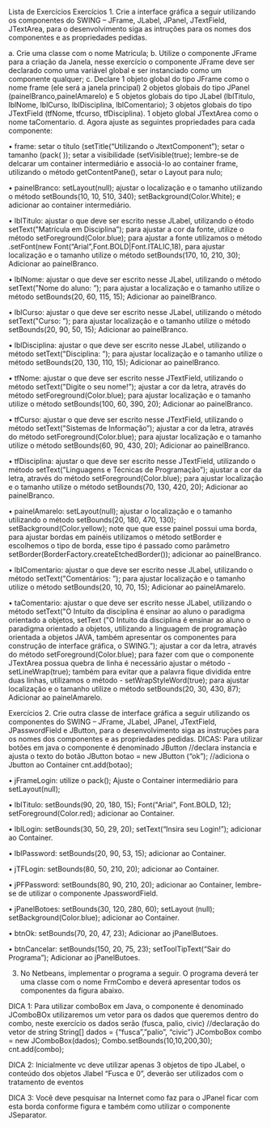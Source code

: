 Lista de Exercícios 
Exercícios 1. Crie a interface gráfica a seguir utilizando os componentes do
SWING – JFrame, JLabel, JPanel, JTextField, JTextArea, para o
desenvolvimento siga as intruções para os nomes dos componentes e as
propriedades pedidas.

a. Crie uma classe com o nome Matricula;
b. Utilize o componente JFrame para a criação da Janela, nesse exercício o
componente JFrame deve ser declarado como uma variável global e ser
instanciado como um componente qualquer;
c. Declare 1 objeto global do tipo JFrame como o nome frame (ele será a
janela principal) 2 objetos globais do tipo JPanel
(painelBranco,painelAmarelo) e 5 objetos globais do tipo JLabel (lblTitulo,
lblNome, lblCurso, lblDisciplina, lblComentario); 3 objetos globais do tipo
JTextField (tfNome, tfcurso, tfDisciplina). 1 objeto global JTextArea como
o nome taComentario.
d. Agora ajuste as seguintes propriedades para cada componente:

• frame: setar o título (setTitle(“Utilizando o JtextComponent”); setar o
tamanho (pack( )); setar a visibilidade (setVisible(true); lembre-se de
delcarar um container intermediário e associá-lo ao container frame,
utilizando o método getContentPane(), setar o Layout para nulo;

• painelBranco: setLayout(null); ajustar o localização e o tamanho
utilizando o método setBounds(10, 10, 510, 340);
setBackground(Color.White); e adicionar ao container intermediário.

• lblTitulo: ajustar o que deve ser escrito nesse JLabel, utilizando o étodo
setText("Matrícula em Disciplina”); para ajustar a cor da fonte, utilize o
método setForeground(Color.blue); para ajustar a fonte utilizamos o
método .setFont(new Font(“Arial”,Font.BOLD|Font.ITALIC,18), para
ajustar localização e o tamanho utilize o método setBounds(170, 10, 210,
30); Adicionar ao painelBranco.

• lblNome: ajustar o que deve ser escrito nesse JLabel, utilizando o método
setText("Nome do aluno: ”); para ajustar a localização e o tamanho utilize
o método setBounds(20, 60, 115, 15); Adicionar ao painelBranco.

• lblCurso: ajustar o que deve ser escrito nesse JLabel, utilizando o método
setText("Curso: ”); para ajustar localização e o tamanho utilize o método
setBounds(20, 90, 50, 15); Adicionar ao painelBranco.

• lblDisciplina: ajustar o que deve ser escrito nesse JLabel, utilizando o
método setText("Disciplina: ”); para ajustar localização e o tamanho utilize
o método setBounds(20, 130, 110, 15); Adicionar ao painelBranco. 

• tfNome: ajustar o que deve ser escrito nesse JTextField, utilizando o
método setText("Digite o seu nome!”); ajustar a cor da letra, através do
método setForeground(Color.blue); para ajustar localização e o tamanho
utilize o método setBounds(100, 60, 390, 20); Adicionar ao painelBranco.

• tfCurso: ajustar o que deve ser escrito nesse JTextField, utilizando o
método setText("Sistemas de Informação”); ajustar a cor da letra, através
do método setForeground(Color.blue); para ajustar localização e o
tamanho utilize o método setBounds(60, 90, 430, 20); Adicionar ao
painelBranco.

• tfDisciplina: ajustar o que deve ser escrito nesse JTextField, utilizando o
método setText("Linguagens e Técnicas de Programação”); ajustar a cor
da letra, através do método setForeground(Color.blue); para ajustar
localização e o tamanho utilize o método setBounds(70, 130, 420, 20);
Adicionar ao painelBranco.

• painelAmarelo: setLayout(null); ajustar o localização e o tamanho
utilizando o método setBounds(20, 180, 470, 130);
setBackground(Color.yellow); note que que esse painel possui uma
borda, para ajustar bordas em painéis utilizamos o método setBorder e
escolhemos o tipo de borda, esse tipo é passado como parâmetro
setBorder(BorderFactory.createEtchedBorder()); adicionar ao
painelBranco.

• lblComentario: ajustar o que deve ser escrito nesse JLabel, utilizando o
método setText("Comentários: ”); para ajustar localização e o tamanho
utilize o método setBounds(20, 10, 70, 15); Adicionar ao painelAmarelo.

• taComentario: ajustar o que deve ser escrito nesse JLabel, utilizando o
método setText("O Intuito da disciplina é ensinar ao aluno o paradigma
orientado a objetos, setText ("O Intuito da disciplina é ensinar ao aluno o
paradigma orientado a objetos, utilizando a linguagem de programação
orientada a objetos JAVA, também apresentar os componentes para
construção de interface gráfica, o SWING.”); ajustar a cor da letra, através
do método setForeground(Color.blue); para fazer com que o componente
JTextArea possua quebra de linha é necessário ajustar o método -
setLineWrap(true); também para evitar que a palavra fique dividida entre
duas linhas, utilizamos o método - setWrapStyleWord(true); para ajustar
localização e o tamanho utilize o método setBounds(20, 30, 430, 87);
Adicionar ao painelAmarelo.



Exercícios 2. Crie outra classe de interface gráfica a seguir utilizando os
componentes do SWING – JFrame, JLabel, JPanel, JTextField,
JPasswordField e JButton, para o desenvolvimento siga as instruções para
os nomes dos componentes e as propriedades pedidas.
DICAS: Para utilizar botões em java o componente é denominado JButton
//declara instancia e ajusta o texto do botão
JButton botao = new JButton (“ok”);
//adiciona o Jbutton ao Container
cnt.add(botao);

• jFrameLogin: utilize o pack(); Ajuste o Container intermediário para
setLayout(null);

• lblTitulo: setBounds(90, 20, 180, 15); Font("Arial", Font.BOLD, 12);
setForeground(Color.red); adicionar ao Container.

• lblLogin: setBounds(30, 50, 29, 20); setText(“Insira seu Login!”); adicionar
ao Container.

• lblPassword: setBounds(20, 90, 53, 15); adicionar ao Container.

• jTFLogin: setBounds(80, 50, 210, 20); adicionar ao Container.

• jPFPassword: setBounds(80, 90, 210, 20); adicionar ao Container,
lembre-se de utilizar o componente JpasswordField.

• jPanelBotoes: setBounds(30, 120, 280, 60); setLayout (null);
setBackground(Color.blue); adicionar ao Container.

• btnOk: setBounds(70, 20, 47, 23); Adicionar ao jPanelButoes.

• btnCancelar: setBounds(150, 20, 75, 23); setToolTipText(“Sair do
Programa”); Adicionar ao jPanelButoes.

3. No Netbeans, implementar o programa a seguir. O programa deverá ter
uma classe com o nome FrmCombo e deverá apresentar todos os
componentes da figura abaixo.

DICA 1: Para utilizar comboBox em Java, o componente é denominado JComboBOx
utilizaremos um vetor para os dados que queremos dentro do combo, neste exercício os
dados serão (fusca, palio, civic)
//declaração do vetor de string
String[] dados = {“fusca”,”palio”, “civic”}
JComboBox combo = new JComboBox(dados);
Combo.setBounds(10,10,200,30);
cnt.add(combo);

DICA 2: Inicialmente vc deve utilizar apenas 3 objetos de tipo JLabel, o conteúdo dos objetos
Jlabel “Fusca e 0”, deverão ser utilizados com o tratamento de eventos

DICA 3: Você deve pesquisar na Internet como faz para o JPanel ficar com esta borda
conforme figura e também como utilizar o componente JSeparator.
